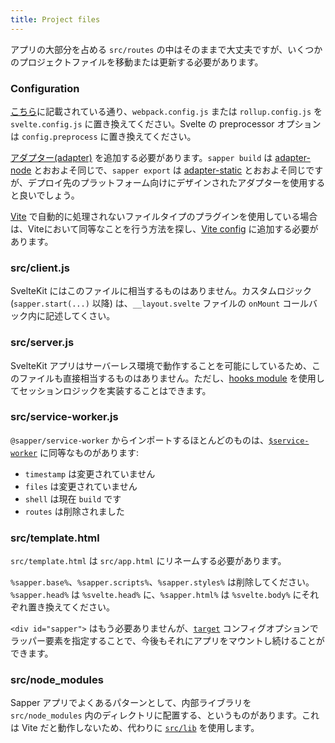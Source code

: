 ```yaml
---
title: Project files
---
```


アプリの大部分を占める `src/routes` の中はそのままで大丈夫ですが、いくつかのプロジェクトファイルを移動または更新する必要があります。

### Configuration

[こちら](/docs#configuration)に記載されている通り、`webpack.config.js` または `rollup.config.js` を `svelte.config.js` に置き換えてください。Svelte の preprocessor オプション は `config.preprocess` に置き換えてください。

[アダプター(adapter)](/docs#adapters) を追加する必要があります。`sapper build` は [adapter-node](https://github.com/sveltejs/kit/tree/master/packages/adapter-node) とおおよそ同じで、`sapper export` は [adapter-static](https://github.com/sveltejs/kit/tree/master/packages/adapter-static) とおおよそ同じですが、デプロイ先のプラットフォーム向けにデザインされたアダプターを使用すると良いでしょう。

[Vite](https://vitejs.dev) で自動的に処理されないファイルタイプのプラグインを使用している場合は、Viteにおいて同等なことを行う方法を探し、[Vite config](/docs#configuration-vite) に追加する必要があります。

### src/client.js

SvelteKit にはこのファイルに相当するものはありません。カスタムロジック(`sapper.start(...)` 以降) は、`__layout.svelte` ファイルの `onMount` コールバック内に記述してくさい。

### src/server.js

SvelteKit アプリはサーバーレス環境で動作することを可能にしているため、このファイルも直接相当するものはありません。ただし、[hooks module](/docs#hooks) を使用してセッションロジックを実装することはできます。

### src/service-worker.js

`@sapper/service-worker` からインポートするほとんどのものは、[`$service-worker`](/docs#modules-$service-worker) に同等なものがあります:

- `timestamp` は変更されていません
- `files` は変更されていません
- `shell` は現在 `build` です
- `routes` は削除されました

### src/template.html

`src/template.html` は `src/app.html` にリネームする必要があります。

`%sapper.base%`、`%sapper.scripts%`、`%sapper.styles%` は削除してください。`%sapper.head%` は `%svelte.head%` に、`%sapper.html%` は `%svelte.body%` にそれぞれ置き換えてください。

`<div id="sapper">` はもう必要ありませんが、[`target`](/docs#configuration-target) コンフィグオプションでラッパー要素を指定することで、今後もそれにアプリをマウントし続けることができます。

### src/node_modules

Sapper アプリでよくあるパターンとして、内部ライブラリを `src/node_modules` 内のディレクトリに配置する、というものがあります。これは Vite だと動作しないため、代わりに [`src/lib`](/docs#modules-$lib) を使用します。
